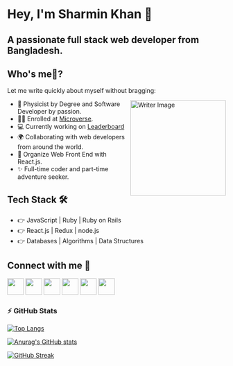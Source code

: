 # Hey, I'm Sharmin Khan 👋

## A passionate full stack web developer from Bangladesh.

## Who's me🤔?

Let me write quickly about myself without bragging:

<img align='right' width='220' src='./images/giphy.gif' alt='Writer Image'>

- 🥇 Physicist by Degree and Software Developer by passion.
- 👩‍🎓 Enrolled at [Microverse](https://github.com/microverseinc).
- 💻 Currently working on [Leaderboard](https://github.com/sharminkhan0/)
- 🌍 Collaborating with web developers from around the world.
- 🔮 Organize Web Front End with React.js.
- ✨ Full-time coder and part-time adventure seeker.

## Tech Stack 🛠

- 👉 JavaScript | Ruby | Ruby on Rails
- 👉 React.js | Redux | node.js
- 👉 Databases | Algorithms | Data Structures

## Connect with me 🤝

<a href="mailto:sharminakterkhan0@gmail.ocm"><img src='./images/gmail.svg' width='38px'></a>
<a href='https://www.facebook.com/'><img src='./images/Facebook.svg' width='38px'/></a>
<a href='https://www.instagram.com/' ><img src='./images/Instagram.svg' width='38px'/></a>
<a href='https://www.linkedin.com/in/sharmin.../'><img src='./images/LinkedIN.svg' width='38px'/></a>
<a href='https://twitter.com/'><img src='./images/Twitter.svg' width='38px'/></a>
<a href='https://api.whatsapp.com/send?phone=8801534356803'><img src='./images/WhatsApp.svg' width='38px'/></a>

### ⚡ GitHub Stats

[![Top Langs](https://github-readme-stats.vercel.app/api/top-langs/?username=sharminkhan0&langs_count=10&layout=compact&title_color=FF6347&text_color=7D5EA9&custom_title=Most%20Used%20Languages&border_color=7D5EA9&border_radius=10)](https://github.com/sharminkhan0)

[![Anurag's GitHub stats](https://github-readme-stats.vercel.app/api?username=sharminkhan0&hide_rank=false&show_icons=true&include_all_commits=true&count_private=true&title_color=FF6347&text_color=7D5EA9&icon_color=FF6347&border_color=7D5EA9&border_radius=10)](https://github.com/sharminkhan0)

[![GitHub Streak](https://github-readme-streak-stats.herokuapp.com?user=sharminkhan0&theme=github-light&border_radius=10&ring=FF6347&fire=FF6347&currStreakNum=7D5EA9&border=7D5EA9&sideLabels=000000&sideNums=7D5EA9&currStreakLabel=000000&dates=FF6347&stroke=7D5EA94F)](https://git.io/streak-stats)

<!---
skarminkhan0/sharminkhan0 is a ✨ special ✨ repository because its `README.md` (this file) appears on your GitHub profile.
You can click the Preview link to take a look at your changes.
--->
